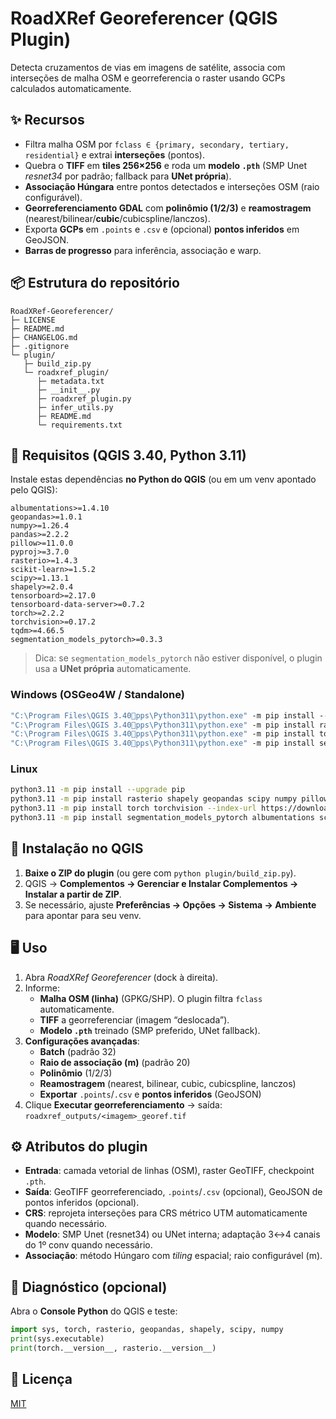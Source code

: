 
# RoadXRef Georeferencer (QGIS Plugin)

Detecta cruzamentos de vias em imagens de satélite, associa com interseções de malha OSM e georreferencia o raster usando GCPs calculados automaticamente.

## ✨ Recursos
- Filtra malha OSM por `fclass ∈ {primary, secondary, tertiary, residential}` e extrai **interseções** (pontos).
- Quebra o **TIFF** em **tiles 256×256** e roda um **modelo `.pth`** (SMP Unet *resnet34* por padrão; fallback para **UNet própria**).
- **Associação Húngara** entre pontos detectados e interseções OSM (raio configurável).
- **Georreferenciamento GDAL** com **polinômio (1/2/3)** e **reamostragem** (nearest/bilinear/**cubic**/cubicspline/lanczos).
- Exporta **GCPs** em `.points` e `.csv` e (opcional) **pontos inferidos** em GeoJSON.
- **Barras de progresso** para inferência, associação e warp.

## 📦 Estrutura do repositório
```
RoadXRef-Georeferencer/
├─ LICENSE
├─ README.md
├─ CHANGELOG.md
├─ .gitignore
└─ plugin/
   ├─ build_zip.py
   └─ roadxref_plugin/
      ├─ metadata.txt
      ├─ __init__.py
      ├─ roadxref_plugin.py
      ├─ infer_utils.py
      ├─ README.md
      └─ requirements.txt
```

## 🧰 Requisitos (QGIS 3.40, Python 3.11)
Instale estas dependências **no Python do QGIS** (ou em um venv apontado pelo QGIS):

```
albumentations>=1.4.10
geopandas>=1.0.1
numpy>=1.26.4
pandas>=2.2.2
pillow>=11.0.0
pyproj>=3.7.0
rasterio>=1.4.3
scikit-learn>=1.5.2
scipy>=1.13.1
shapely>=2.0.4
tensorboard>=2.17.0
tensorboard-data-server>=0.7.2
torch>=2.2.2
torchvision>=0.17.2
tqdm>=4.66.5
segmentation_models_pytorch>=0.3.3
```

> Dica: se `segmentation_models_pytorch` não estiver disponível, o plugin usa a **UNet própria** automaticamente.

### Windows (OSGeo4W / Standalone)
```bat
"C:\Program Files\QGIS 3.40pps\Python311\python.exe" -m pip install --upgrade pip setuptools wheel
"C:\Program Files\QGIS 3.40pps\Python311\python.exe" -m pip install rasterio shapely geopandas scipy numpy pillow
"C:\Program Files\QGIS 3.40pps\Python311\python.exe" -m pip install torch torchvision --extra-index-url https://download.pytorch.org/whl/cpu
"C:\Program Files\QGIS 3.40pps\Python311\python.exe" -m pip install segmentation_models_pytorch albumentations scikit-learn tensorboard tqdm pyproj
```

### Linux
```bash
python3.11 -m pip install --upgrade pip
python3.11 -m pip install rasterio shapely geopandas scipy numpy pillow pyproj
python3.11 -m pip install torch torchvision --index-url https://download.pytorch.org/whl/cpu
python3.11 -m pip install segmentation_models_pytorch albumentations scikit-learn tensorboard tqdm
```

## 🚀 Instalação no QGIS
1. **Baixe o ZIP do plugin** (ou gere com `python plugin/build_zip.py`).
2. QGIS → **Complementos → Gerenciar e Instalar Complementos → Instalar a partir de ZIP**.
3. Se necessário, ajuste **Preferências → Opções → Sistema → Ambiente** para apontar para seu venv.

## 🖥️ Uso
1. Abra *RoadXRef Georeferencer* (dock à direita).
2. Informe:
   - **Malha OSM (linha)** (GPKG/SHP). O plugin filtra `fclass` automaticamente.
   - **TIFF** a georreferenciar (imagem “deslocada”).
   - **Modelo `.pth`** treinado (SMP preferido, UNet fallback).
3. **Configurações avançadas**:
   - **Batch** (padrão 32)
   - **Raio de associação (m)** (padrão 20)
   - **Polinômio** (1/2/3)
   - **Reamostragem** (nearest, bilinear, cubic, cubicspline, lanczos)
   - **Exportar** `.points`/`.csv` e **pontos inferidos** (GeoJSON)
4. Clique **Executar georreferenciamento** → saída: `roadxref_outputs/<imagem>_georef.tif`

## ⚙️ Atributos do plugin
- **Entrada**: camada vetorial de linhas (OSM), raster GeoTIFF, checkpoint `.pth`.
- **Saída**: GeoTIFF georreferenciado, `.points`/`.csv` (opcional), GeoJSON de pontos inferidos (opcional).
- **CRS**: reprojeta interseções para CRS métrico UTM automaticamente quando necessário.
- **Modelo**: SMP Unet (resnet34) ou UNet interna; adaptação 3↔4 canais do 1º conv quando necessário.
- **Associação**: método Húngaro com *tiling* espacial; raio configurável (m).

## 🧪 Diagnóstico (opcional)
Abra o **Console Python** do QGIS e teste:
```python
import sys, torch, rasterio, geopandas, shapely, scipy, numpy
print(sys.executable)
print(torch.__version__, rasterio.__version__)
```

## 📄 Licença
[MIT](LICENSE)
